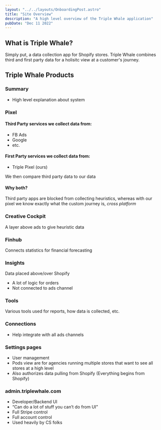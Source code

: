 ```yaml
---
layout: "../../layouts/OnboardingPost.astro"
title: "Site Overview"
description: "A high level overview of the Triple Whale application"
pubDate: "Dec 11 2022"
---
```


## What is Triple Whale?

Simply put, a data collection app for Shopify stores. Triple Whale combines third and first party data for a holisitc view at a customer's journey.

## Triple Whale Products

### Summary

- High level explanation about system

### Pixel

#### Third Party services we collect data from:

- FB Ads
- Google
- etc.

#### First Party services we collect data from:

- Triple Pixel (ours)

We then compare third party data to our data

#### Why both?

Third party apps are blocked from collecting heuristics, whereas with our pixel we know exactly what the custom journey is, *cross platform*

### Creative Cockpit

A layer above ads to give heuristic data

### Finhub 

Connects statistics for financial forecasting

### Insights

Data placed above/over Shopify

- A lot of logic for orders
- Not connected to ads channel

### Tools

Various tools used for reports, how data is collected, etc.

### Connections

- Help integrate with all ads channels


### Settings pages

- User management
- Pods view are for agencies running multiple stores that want to see all stores at a high level
- Also authorizes data pulling from Shopify (Everything begins from Shopify)

### admin.triplewhale.com

- Developer/Backend UI
- “Can do a lot of stuff you can’t do from UI”
- Full Stripe control
- Full account control
- Used heavily by CS folks

